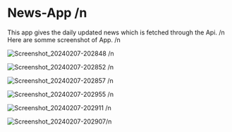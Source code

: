 # News-App /n
This app gives the daily updated news which is fetched through the Api. /n
Here are somme screenshot of App. /n

![Screenshot_20240207-202848](https://github.com/Harsh7Kumar/News-App/assets/90342116/6a9529a8-7c3a-4d0e-8b30-253e5fa4f994) /n

![Screenshot_20240207-202852](https://github.com/Harsh7Kumar/News-App/assets/90342116/380c6437-aa2b-4fe7-b40d-3eaa6af299c8) /n

![Screenshot_20240207-202857](https://github.com/Harsh7Kumar/News-App/assets/90342116/6e547da4-ce87-432d-9561-5bfed473378f) /n

![Screenshot_20240207-202955](https://github.com/Harsh7Kumar/News-App/assets/90342116/97c4214f-bab6-45b3-9ba7-6b9bb1aab0c8) /n

![Screenshot_20240207-202911](https://github.com/Harsh7Kumar/News-App/assets/90342116/e9ba415f-15dc-44e6-b263-945c2573f9ea) /n

![Screenshot_20240207-202907](https://github.com/Harsh7Kumar/News-App/assets/90342116/b2dfabcc-c34d-43f1-b2de-75f92e3758fa)/n
